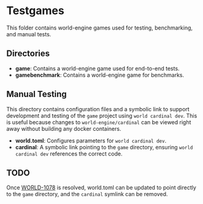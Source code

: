 # Testgames

This folder contains world-engine games used for testing, benchmarking, and manual tests.

## Directories
- **game**: Contains a world-engine game used for end-to-end tests.
- **gamebenchmark**: Contains a world-engine game for benchmarks.


## Manual Testing

This directory contains configuration files and a symbolic link to support development and testing of the `game` project using `world cardinal dev`. 
This is useful because changes to `world-engine/cardinal` can be viewed right away without building any docker containers.

- **world.toml**: Configures parameters for `world cardinal dev`.
- **cardinal**: A symbolic link pointing to the `game` directory, ensuring `world cardinal dev` references the correct code.


## TODO
Once [WORLD-1078](https://linear.app/arguslabs/issue/WORLD-1078/world-cardinal-dev-has-the-cardinal-directory-hard-coded) is resolved, world.toml can be updated to point directly to the `game` directory, and the `cardinal` symlink can be removed.


